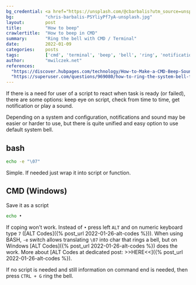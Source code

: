 ```yaml
---
bg_credential: <a href="https://unsplash.com/@cbarbalis?utm_source=unsplash&utm_medium=referral&utm_content=creditCopyText">Chris Barbalis</a> on <a href="https://unsplash.com/?utm_source=unsplash&utm_medium=referral&utm_content=creditCopyText">Unsplash</a>
bg:            "chris-barbalis-PSYliyPf7yA-unsplash.jpg"
layout:        post
title:         "How to beep"
crawlertitle:  "How to beep in CMD"
summary:       "Ring the bell with CMD / Terminal"
date:          2022-01-09
categories:    posts
tags:          ['cmd', 'terminal', 'beep', 'bell', 'ring', 'notification']
author:        "mwilczek.net"
references:
  "https://discover.hubpages.com/technology/How-to-Make-a-CMD-Beep-Sound-With-Your-Computer":
  "https://superuser.com/questions/969080/how-to-ring-the-system-bell-from-command-line":
---
```


If there is a need for user of a script to react when task is ready (or failed), there are some options: keep eye on script, check from time to time, get notification or play a sound.

Depending on a system and configuration, notifications and sound may be easier or harder to use, but there is quite unified and easy option to use default system bell.

## bash

```bash
echo -e "\07"
```

Simple. If needed just wrap it into script or function.

## CMD (Windows)

Save it as a script

```cmd
echo •
```

If coping won't work. Instead of `•` press left `ALT` and on numeric keyboard type `7`
([ALT Codes]({% post_url 2022-01-26-alt-codes %})).
When using BASH, `-e` switch allows translating `\07` into char that rings a bell, but on Windows [ALT Codes]({% post_url 2022-01-26-alt-codes %}) does the work.
More about [ALT Codes at dedicated post: >>HERE<<]({% post_url 2022-01-26-alt-codes %}).

If no script is needed and still information on command end is needed, then press `CTRL + G` ring the bell.
